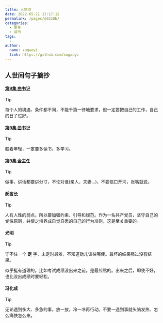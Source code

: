 ```yaml
---
title: 人世间
date: 2022-05-21 13:17:12
permalink: /pages/d0228b/
categories:
  - 更多
  - 读书
tags:
  - 
author: 
  name: xugaoyi
  link: https://github.com/xugaoyi
---
```

## 人世间句子摘抄
<!-- <style>
blockquote {
  border-left: 2px dashed #333 !important;
  background:  #e4f2fe 0% !important;  
}
</style> -->

#### <u>第9集 曲书记 </u>

> [!TIP]
> 每个人的境遇、条件都不同，不能千篇一律地要求，但一定要把自己的工作，自己的日子过好。

#### <u>第9集 曲书记 </u>

> [!TIP]
> 趁着年轻，一定要多读书，多学习。

#### <u>第9集 金主任 </u>

> [!TIP]
> 做事，讲话都要讲分寸，不论对谁(亲人，夫妻...)，不要信口开河，张嘴就说。

#### <u> 郝省长 </u>

> [!TIP]
> 人有人性的弱点，所以要加强约束、引导和规范。作为一名共产党员，坚守自己的党性原则，并使之培养成自觉自愿的自己的行为准则，这是至关重要的。


#### 光明

> [!TIP]
> 守不住一个 **定** 字，未定时最难，不知道劲儿该往哪使。最坏的结果强过没有结果。

似乎挺有道理的，比如考试成绩没出来之前，是最煎熬的。出来之后，即使不好，也比没出成绩时要轻松。

#### 冯化成
> [!TIP]
> 无论遇到多大、多急的事，放一放，冷一冷再行动。不要一遇到事就头脑发热、怎么痛快怎么来。